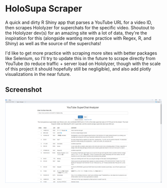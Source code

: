 # HoloSupa Scraper 

A quick and dirty R Shiny app that parses a YouTube URL for a video ID, then scrapes Hololyzer for superchats for the specific video. Shoutout to the Hololyzer dev(s) for an amazing site with a lot of data, they're the inspiration for this (alongside wanting more practice with Regex, R, and Shiny) as well as the source of the superchats!

I'd like to get more practice with scraping more sites with better packages like Selenium, so I'll try to update this in the future to scrape directly from YouTube (to reduce traffic + server load on Hololyzer, though with the scale of this project it should hopefully still be negligible), and also add plotly visualizations in the near future.

## Screenshot

<img src="https://github.com/wattyven/holosupa-scraper/blob/main/HoloSupaScraper.png"/>
